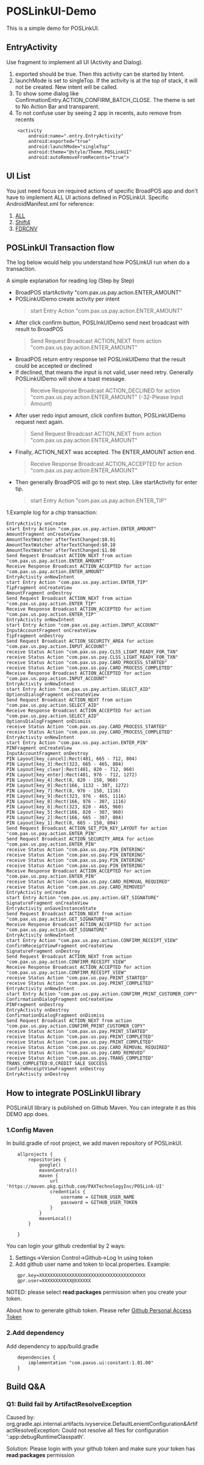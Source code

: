 
# POSLinkUI-Demo

This is a simple demo for POSLinkUI.

## EntryActivity
Use fragment to implement all UI (Activity and Dialog).
1. exported should be true. Then this activity can be started by Intent.
2. launchMode is set to singleTop. If the activity is at the top of stack, it will not be created. New intent will be called.
3. To show some dialog like ConfirmationEntry.ACTION_CONFIRM_BATCH_CLOSE. The theme is set to No Action Bar and transparent.
4. To not confuse user by seeing 2 app in recents, auto remove from recents
```
    <activity
        android:name=".entry.EntryActivity"
        android:exported="true"
        android:launchMode="singleTop"
        android:theme="@style/Theme.POSLinkUI"
        android:autoRemoveFromRecents="true">
```

## UI List
You just need focus on required actions of specific BroadPOS app and don't have to implement ALL UI actions defined in POSLinkUI.
Specific AndroidManifest.xml for reference:
1. [ALL](./app/src/main/AndroidManifest.xml)
2. [Shift4](./app/src/Shift4/AndroidManifest.xml)
3. [FDRCNV](./app/src/FDRCNV/AndroidManifest.xml)

## POSLinkUI Transaction flow
The log below would help you understand how POSLinkUI run when do a transaction.

A simple explanation for reading log (Step by Step)

- BroadPOS startActivity "com.pax.us.pay.action.ENTER_AMOUNT"
- POSLinkUIDemo create activity per intent
    > start Entry Action "com.pax.us.pay.action.ENTER_AMOUNT"
- After click confirm button, POSLInkUIDemo send next broadcast with result to BroadPOS
    > Send Request Broadcast ACTION_NEXT from action  "com.pax.us.pay.action.ENTER_AMOUNT"
- BroadPOS return entry response tell POSLinkUIDemo that the result could be accepted or declined
- If declined, that means the input is not valid, user need retry. Generally POSLinkUIDemo will show a toast message.
    > Receive Response Broadcast ACTION_DECLINED for action "com.pax.us.pay.action.ENTER_AMOUNT" (-32-Please Input Amount)
- After user redo input amount, click confirm button, POSLinkUIDemo request next again.
    > Send Request Broadcast ACTION_NEXT from action  "com.pax.us.pay.action.ENTER_AMOUNT"
- Finally, ACTION_NEXT was accepted. The ENTER_AMOUNT action end.
    > Receive Response Broadcast ACTION_ACCEPTED for action "com.pax.us.pay.action.ENTER_AMOUNT"
- Then generally BroadPOS will go to next step. Like startActivity for enter tip.
    > start Entry Action "com.pax.us.pay.action.ENTER_TIP"


1.Example log for a chip transaction:

    EntryActivity onCreate
    start Entry Action "com.pax.us.pay.action.ENTER_AMOUNT"
    AmountFragment onCreateView
    AmountTextWatcher afterTextChanged:$0.01
    AmountTextWatcher afterTextChanged:$0.10
    AmountTextWatcher afterTextChanged:$1.00
    Send Request Broadcast ACTION_NEXT from action  "com.pax.us.pay.action.ENTER_AMOUNT"
    Receive Response Broadcast ACTION_ACCEPTED for action "com.pax.us.pay.action.ENTER_AMOUNT"
    EntryActivity onNewIntent
    start Entry Action "com.pax.us.pay.action.ENTER_TIP"
    TipFragment onCreateView
    AmountFragment onDestroy
    Send Request Broadcast ACTION_NEXT from action  "com.pax.us.pay.action.ENTER_TIP"
    Receive Response Broadcast ACTION_ACCEPTED for action "com.pax.us.pay.action.ENTER_TIP"
    EntryActivity onNewIntent
    start Entry Action "com.pax.us.pay.action.INPUT_ACCOUNT"
    InputAccountFragment onCreateView
    TipFragment onDestroy
    Send Request Broadcast ACTION_SECURITY_AREA for action "com.pax.us.pay.action.INPUT_ACCOUNT"
    receive Status Action "com.pax.us.pay.CLSS_LIGHT_READY_FOR_TXN"
    receive Status Action "com.pax.us.pay.CLSS_LIGHT_READY_FOR_TXN"
    receive Status Action "com.pax.us.pay.CARD_PROCESS_STARTED"
    receive Status Action "com.pax.us.pay.CARD_PROCESS_COMPLETED"
    Receive Response Broadcast ACTION_ACCEPTED for action "com.pax.us.pay.action.INPUT_ACCOUNT"
    EntryActivity onNewIntent
    start Entry Action "com.pax.us.pay.action.SELECT_AID"
    OptionsDialogFragment onCreateView
    Send Request Broadcast ACTION_NEXT from action  "com.pax.us.pay.action.SELECT_AID"
    Receive Response Broadcast ACTION_ACCEPTED for action "com.pax.us.pay.action.SELECT_AID"
    OptionsDialogFragment onDismiss
    receive Status Action "com.pax.us.pay.CARD_PROCESS_STARTED"
    receive Status Action "com.pax.us.pay.CARD_PROCESS_COMPLETED"
    EntryActivity onNewIntent
    start Entry Action "com.pax.us.pay.action.ENTER_PIN"
    PINFragment onCreateView
    InputAccountFragment onDestroy
    PIN Layout[key_cancel]:Rect(481, 665 - 712, 804)
    PIN Layout[key_3]:Rect(323, 665 - 465, 804)
    PIN Layout[key_clear]:Rect(481, 820 - 712, 960)
    PIN Layout[key_enter]:Rect(481, 976 - 712, 1272)
    PIN Layout[key_4]:Rect(8, 820 - 150, 960)
    PIN Layout[key_0]:Rect(166, 1132 - 307, 1272)
    PIN Layout[key_7]:Rect(8, 976 - 150, 1116)
    PIN Layout[key_9]:Rect(323, 976 - 465, 1116)
    PIN Layout[key_8]:Rect(166, 976 - 307, 1116)
    PIN Layout[key_6]:Rect(323, 820 - 465, 960)
    PIN Layout[key_5]:Rect(166, 820 - 307, 960)
    PIN Layout[key_2]:Rect(166, 665 - 307, 804)
    PIN Layout[key_1]:Rect(8, 665 - 150, 804)
    Send Request Broadcast ACTION_SET_PIN_KEY_LAYOUT for action "com.pax.us.pay.action.ENTER_PIN"
    Send Request Broadcast ACTION_SECURITY_AREA for action "com.pax.us.pay.action.ENTER_PIN"
    receive Status Action "com.pax.us.pay.PIN_ENTERING"
    receive Status Action "com.pax.us.pay.PIN_ENTERING"
    receive Status Action "com.pax.us.pay.PIN_ENTERING"
    receive Status Action "com.pax.us.pay.PIN_ENTERING"
    Receive Response Broadcast ACTION_ACCEPTED for action "com.pax.us.pay.action.ENTER_PIN"
    receive Status Action "com.pax.us.pay.CARD_REMOVAL_REQUIRED"
    receive Status Action "com.pax.us.pay.CARD_REMOVED"
    EntryActivity onCreate
    start Entry Action "com.pax.us.pay.action.GET_SIGNATURE"
    SignatureFragment onCreateView
    EntryActivity onSaveInstanceState
    Send Request Broadcast ACTION_NEXT from action  "com.pax.us.pay.action.GET_SIGNATURE"
    Receive Response Broadcast ACTION_ACCEPTED for action "com.pax.us.pay.action.GET_SIGNATURE"
    EntryActivity onNewIntent
    start Entry Action "com.pax.us.pay.action.CONFIRM_RECEIPT_VIEW"
    ConfirmReceiptViewFragment onCreateView
    SignatureFragment onDestroy
    Send Request Broadcast ACTION_NEXT from action  "com.pax.us.pay.action.CONFIRM_RECEIPT_VIEW"
    Receive Response Broadcast ACTION_ACCEPTED for action "com.pax.us.pay.action.CONFIRM_RECEIPT_VIEW"
    receive Status Action "com.pax.us.pay.PRINT_STARTED"
    receive Status Action "com.pax.us.pay.PRINT_COMPLETED"
    EntryActivity onNewIntent
    start Entry Action "com.pax.us.pay.action.CONFIRM_PRINT_CUSTOMER_COPY"
    ConfirmationDialogFragment onCreateView
    PINFragment onDestroy
    EntryActivity onDestroy
    ConfirmationDialogFragment onDismiss
    Send Request Broadcast ACTION_NEXT from action  "com.pax.us.pay.action.CONFIRM_PRINT_CUSTOMER_COPY"
    receive Status Action "com.pax.us.pay.PRINT_STARTED"
    receive Status Action "com.pax.us.pay.PRINT_COMPLETED"
    receive Status Action "com.pax.us.pay.PRINT_COMPLETED"
    receive Status Action "com.pax.us.pay.CARD_REMOVAL_REQUIRED"
    receive Status Action "com.pax.us.pay.CARD_REMOVED"
    receive Status Action "com.pax.us.pay.TRANS_COMPLETED"
    TRANS_COMPLETED:0,CREDIT SALE SUCCESS
    ConfirmReceiptViewFragment onDestroy
    EntryActivity onDestroy

## How to integrate POSLinkUI library
POSLinkUI library is published on Github Maven. You can integrate it as this DEMO app does.

### 1.Config Maven
In build.gradle of root project, we add maven repository of POSLinkUI.
```
    allprojects {
        repositories {
            google()
            mavenCentral()
            maven {
                url 'https://maven.pkg.github.com/PAXTechnologyInc/POSLink-UI'
                credentials {
                    username = GITHUB_USER_NAME
                    password = GITHUB_USER_TOKEN
                }
            }
            mavenLocal()
        }

    }
```

You can login your github credential by 2 ways:
1. Settings->Version Control->Github->Log In using token
2. Add github user name and token to local.properties. Example:
```
    gpr.key=XXXXXXXXXXXXXXXXXXXXXXXXXXXXXXXXXXXXXXX
    gpr.user=XXXXXXXXXXX@XXXXXX
```

NOTED: please select **read:packages** permission when you create your token.

About how to generate github token. Please refer [Github Personal Access Token](https://docs.github.com/en/authentication/keeping-your-account-and-data-secure/creating-a-personal-access-token)

### 2.Add dependency
Add dependency to app/build.gradle
```
    dependencies {
        implementation "com.paxus.ui:constant:1.01.00"
    }
```


## Build Q&A

### Q1: Build fail by ArtifactResolveException
Caused by: org.gradle.api.internal.artifacts.ivyservice.DefaultLenientConfiguration&ArtifactResolveException: Could not resolve all files for configuration ':app:debugRuntimeClasspath'.

Solution:
Please login with your github token and make sure your token has **read:packages** permission
